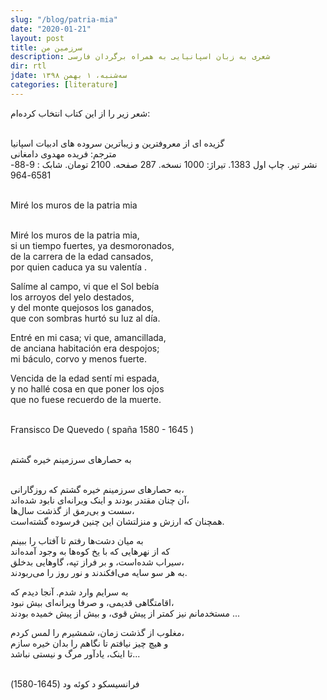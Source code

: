 ```yaml
---
slug: "/blog/patria-mia"
date: "2020-01-21"
layout: post
title: سرزمین من
description: شعری به زبان اسپانیایی به همراه برگردان فارسی
dir: rtl
jdate: سه‌شنبه، ۱ بهمن ۱۳۹۸
categories: [literature]
---
```


شعر زیر را از این کتاب انتخاب کرده‌ام:<br><br>

گزیده ای از معروفترین و زیباترین سروده های ادبیات اسپانیا<br>
مترجم: فریده مهدوی دامغانی<br> 
نشر تیر. چاپ اول 1383. تیراژ: 1000 نسخه. 287 صفحه. 2100 تومان. شابک : 9-88-6581-964<br><br>


<div class="ltr">
Miré  los muros de la patria mia<br><br>

Miré los muros de la patria mia,<br>
si un tiempo fuertes, ya desmoronados,<br>
de la carrera de la edad cansados,<br>
por quien caduca ya su valentía .<br>

Salíme al campo, vi que el Sol bebía<br>
los arroyos del yelo destados,<br>
y del monte quejosos los ganados,<br>
que con sombras hurtó su luz al día.<br>

Entré  en mi casa; vi que, amancillada,<br>
de anciana habitación era despojos;<br>
mi báculo, corvo y menos fuerte.<br>

Vencida de la edad sentí mi espada,<br>
y no hallé cosa en  que poner los ojos<br>
que no fuese recuerdo de la muerte.<br><br>

Fransisco De Quevedo ( spaña 1580 - 1645 )<br><br>
</div>


به حصارهای سرزمینم خیره گشتم<br><br>

به حصارهای سرزمینم خیره گشتم که روزگارانی،<br>
آن چنان مقتدر بودند و اینک ویرانه‌ای نابود شده‌اند،<br>
سست و بی‌رمق از گذشت سال‌ها،<br>
همچنان که ارزش و منزلتشان این چنین فرسوده گشته‌است.<br>

به میان دشت‌ها رفتم تا آفتاب را ببینم<br>
که از نهرهایی که با یخ کوه‌ها به وجود آمده‌اند<br>
سیراب شده‌است، و بر فراز تپه، گاوهایی بدخلق،<br>
به هر سو سایه می‌افکندند و نور روز را می‌ربودند.<br>

به سرایم وارد شدم. آنجا دیدم که<br>
اقامتگاهی قدیمی‌، و صرفا ویرانه‌ای بیش نبود،<br>
مستخدمانم نیز کمتر از پیش قوی، و بیش از پیش خمیده بودند ...<br>

مغلوب از گذشت زمان، شمشیرم را لمس کردم،<br>
و هیچ چیز نیافتم تا نگاهم را بدان خیره سازم<br>
تا اینک، یادآور مرگ و نیستی نباشد...<br><br>

فرانسیسکو د کوئه ود (1645-1580) 